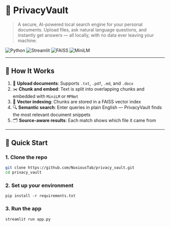 # 🔐 PrivacyVault

> A secure, AI-powered local search engine for your personal documents.
> Upload files, ask natural language questions, and instantly get answers — all locally, with no data ever leaving your machine.

![Python](https://img.shields.io/badge/Python-3.10%2B-blue)
![Streamlit](https://img.shields.io/badge/UI-Streamlit-orange)
![FAISS](https://img.shields.io/badge/Vector%20Search-FAISS-green)
![MiniLM](https://img.shields.io/badge/Embeddings-MiniLM-lightgrey)

---

## 🧠 How It Works

1. 📂 **Upload documents**: Supports `.txt`, `.pdf`, `.md`, and `.docx`
2. ✂️ **Chunk and embed**: Text is split into overlapping chunks and embedded with `MiniLM` or `MPNet`
3. 🧭 **Vector indexing**: Chunks are stored in a FAISS vector index
4. 🔍 **Semantic search**: Enter queries in plain English — PrivacyVault finds the most relevant document snippets
5. 🗂️ **Source-aware results**: Each match shows which file it came from

---

## 🚀 Quick Start

### 1. Clone the repo

```bash
git clone https://github.com/NoxiousTab/privacy_vault.git
cd privacy_vault
```
### 2. Set up your environment
```pip install -r requirements.txt```

### 3. Run the app
```streamlit run app.py```

